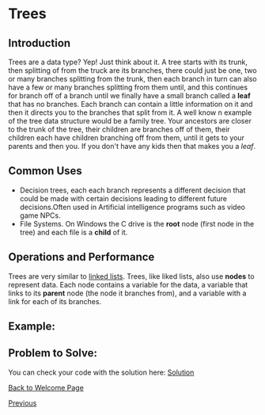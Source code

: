 # Trees

<!-- Introduction -->
## Introduction
Trees are a data type? Yep! Just think about it. A tree starts with its trunk, then splitting of from the  truck are its branches, there could just be one, two or many branches splitting from the trunk, then each branch in turn can also have a few or many branches splitting from them until, and this continues for branch off of a branch until we finally have a small branch called a **leaf** that has no branches. Each branch can contain a little information on it and then it directs you to the branches that split from it. A well know n example of the tree data structure would be a family tree. Your ancestors are closer to the trunk of the tree, their children are branches off of them, their children each have children branching off from them, until it gets to your parents and then you. If you don't have any kids then that makes you a _leaf_.

<!-- Common uses -->
## Common Uses
- Decision trees, each each branch represents a different decision that could be made with certain decisions leading to different future decisions.Often used in Artificial intelligence programs such as video game NPCs. 
- File Systems. On Windows the C drive is the **root** node (first node in the tree) and each file is a **child** of it.
<!-- Operations -->
## Operations and Performance
Trees are very similar to [linked lists](2-topic.md). Trees, like liked lists, also use **nodes** to represent data. Each node contains a variable  for the data, a variable that links to its **parent** node (the node it branches from), and a variable with a link for each of its branches. 
 

<!-- Example -->
## Example:

<!-- Problem to Solve -->
## Problem to Solve:

<!-- Link to Solution -->
You can check your code with the solution here: [Solution](tbd.py)


[Back to Welcome Page](0-welcome.md)

[Previous](2-topic.md)